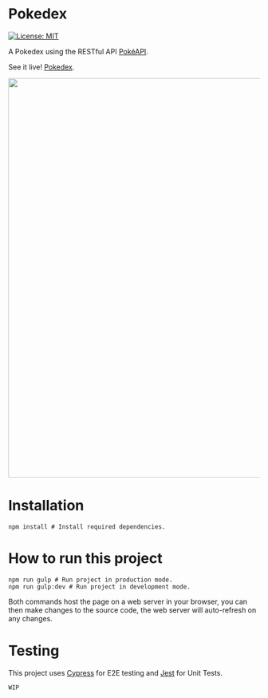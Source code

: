 # Pokedex

[![License: MIT](https://img.shields.io/badge/License-MIT-yellow.svg)](https://opensource.org/licenses/MIT)

A Pokedex using the RESTful API [PokéAPI](https://pokeapi.co/).

See it live! [Pokedex](https://leonelmarianog.github.io/Pokedex/).

<img src="https://i.imgur.com/aXqA5QD.png" width="800px">

# Installation

```
npm install # Install required dependencies.
```

# How to run this project

```
npm run gulp # Run project in production mode.
npm run gulp:dev # Run project in development mode.
```

Both commands host the page on a web server in your browser, you can then make changes to the source code, the web server will auto-refresh on any changes.

# Testing

This project uses [Cypress](https://www.cypress.io/) for E2E testing and [Jest](https://jestjs.io/) for Unit Tests.

```
WIP
```
